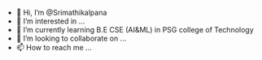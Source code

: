- 👋 Hi, I’m @Srimathikalpana
- 👀 I’m interested in ...
- 🌱 I’m currently learning B.E CSE (AI&ML) in PSG college of Technology
- 💞️ I’m looking to collaborate on ...
- 📫 How to reach me ...

<!---
Srimathikalpana/Srimathikalpana is a ✨ special ✨ repository because its `README.md` (this file) appears on your GitHub profile.
You can click the Preview link to take a look at your changes.
--->
